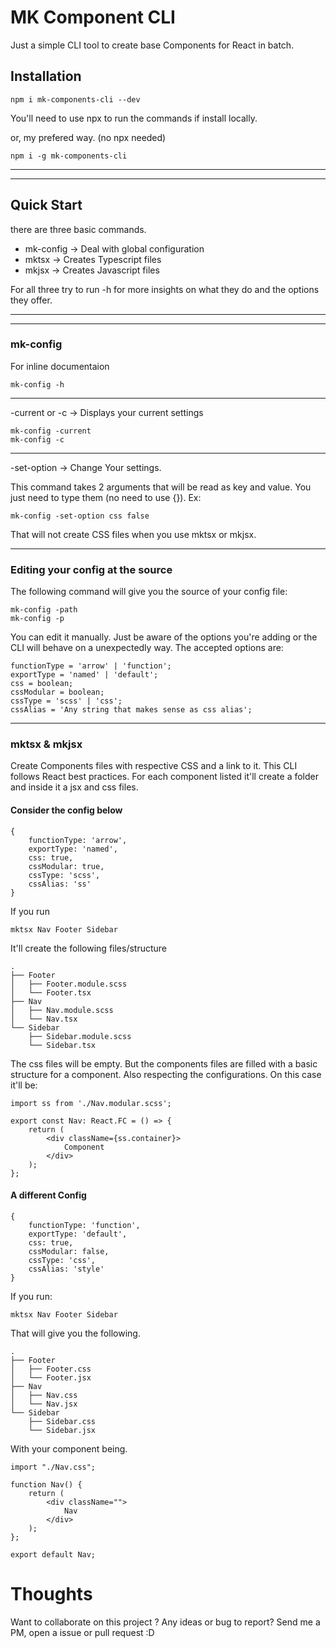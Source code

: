 # MK Component CLI

Just a simple CLI tool to create base Components for React in batch.

## Installation

    npm i mk-components-cli --dev

You'll need to use npx to run the commands if install locally.

or, my prefered way. (no npx needed)

    npm i -g mk-components-cli

---

---

## Quick Start

there are three basic commands.

-   mk-config -> Deal with global configuration
-   mktsx -> Creates Typescript files
-   mkjsx -> Creates Javascript files

For all three try to run -h for more insights on what they do and the options they offer.

---

---

### mk-config

For inline documentaion

    mk-config -h

---

-current or -c -> Displays your current settings

    mk-config -current
    mk-config -c

---

-set-option -> Change Your settings.

This command takes 2 arguments that will be read as key and value. You just need to type them (no need to use {}). Ex:

    mk-config -set-option css false

That will not create CSS files when you use mktsx or mkjsx.

---

### Editing your config at the source

The following command will give you the source of your config file:

    mk-config -path
    mk-config -p

You can edit it manually. Just be aware of the options you're adding or the CLI will behave on a unexpectedly way. The accepted options are:

    functionType = 'arrow' | 'function';
    exportType = 'named' | 'default';
    css = boolean;
    cssModular = boolean;
    cssType = 'scss' | 'css';
    cssAlias = 'Any string that makes sense as css alias';

---

### mktsx & mkjsx

Create Components files with respective CSS and a link to it.
This CLI follows React best practices. For each component listed it'll create a folder and inside it a jsx and css files.

#### Consider the config below

    {
        functionType: 'arrow',
        exportType: 'named',
        css: true,
        cssModular: true,
        cssType: 'scss',
        cssAlias: 'ss'
    }

If you run

    mktsx Nav Footer Sidebar

It'll create the following files/structure

    .
    ├── Footer
    │   ├── Footer.module.scss
    │   └── Footer.tsx
    ├── Nav
    │   ├── Nav.module.scss
    │   └── Nav.tsx
    └── Sidebar
        ├── Sidebar.module.scss
        └── Sidebar.tsx

The css files will be empty. But the components files are filled with a basic structure for a component. Also respecting the configurations. On this case it'll be:

    import ss from './Nav.modular.scss';

    export const Nav: React.FC = () => {
        return (
            <div className={ss.container}>
                Component
            </div>
        );
    };

#### A different Config

    {
        functionType: 'function',
        exportType: 'default',
        css: true,
        cssModular: false,
        cssType: 'css',
        cssAlias: 'style'
    }

If you run:

    mktsx Nav Footer Sidebar

That will give you the following.

    .
    ├── Footer
    │   ├── Footer.css
    │   └── Footer.jsx
    ├── Nav
    │   ├── Nav.css
    │   └── Nav.jsx
    └── Sidebar
        ├── Sidebar.css
        └── Sidebar.jsx

With your component being.

    import "./Nav.css";

    function Nav() {
        return (
            <div className="">
                Nav
            </div>
        );
    };

    export default Nav;

# Thoughts

Want to collaborate on this project ?
Any ideas or bug to report?
Send me a PM, open a issue or pull request :D
